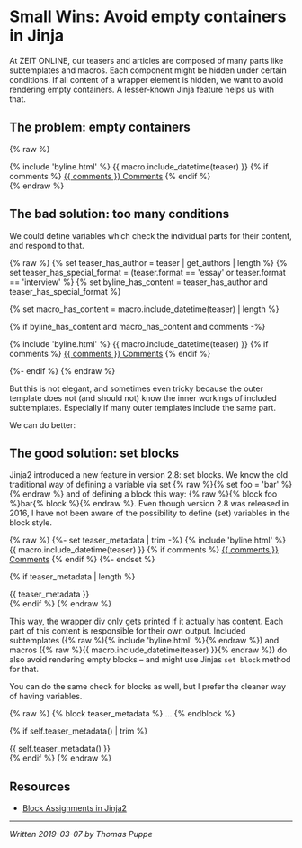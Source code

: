 # Small Wins: Avoid empty containers in Jinja

At ZEIT ONLINE, our teasers and articles are composed of many parts like subtemplates and macros. Each component might be hidden under certain conditions. If all content of a wrapper element is hidden, we want to avoid rendering empty containers. A lesser-known Jinja feature helps us with that.

## The problem: empty containers

{% raw %}
<div class="metadata">
  {% include 'byline.html' %}
  {{ macro.include_datetime(teaser) }}
  {% if comments %}
    <a href="{{ teaser | create_url }}#comments">{{ comments }} Comments</a>
  {% endif %}
</div>
{% endraw %}

## The bad solution: too many conditions

We could define variables which check the individual parts for their content, and respond to that. 

{% raw %}
{% set teaser_has_author = teaser | get_authors | length %}
{% set teaser_has_special_format = (teaser.format == 'essay' or teaser.format == 'interview' %}
{% set byline_has_content = teaser_has_author and teaser_has_special_format %}

{% set macro_has_content = macro.include_datetime(teaser) | length %}

{% if byline_has_content and macro_has_content and comments -%}

  <div class="metadata">
    {% include 'byline.html' %}
    {{ macro.include_datetime(teaser) }}
    {% if comments %}
      <a href="{{ teaser | create_url }}#comments">{{ comments }} Comments</a>
    {% endif %}
  </div>

{%- endif %}
{% endraw %}

But this is not elegant, and sometimes even tricky because the outer template does not (and should not) know the inner workings of included subtemplates. Especially if many outer templates include the same part.

We can do better: 


## The good solution: set blocks

Jinja2 introduced a new feature in version 2.8: set blocks. We know the old traditional way of defining a variable via set {% raw %}{% set foo = 'bar' %}{% endraw %} and of defining a block this way: {% raw %}{% block foo %}bar{% block %}{% endraw %}. Even though version 2.8 was released in 2016, I have not been aware of the possibility to define (set) variables in the block style.

{% raw %}
{%- set teaser_metadata | trim -%}
  {% include 'byline.html' %}
  {{ macro.include_datetime(teaser) }}
  {% if comments %}
    <a href="{{ teaser | create_url }}#comments">{{ comments }} Comments</a>
  {% endif %}
{%- endset %}

{% if teaser_metadata | length %}
  <div class="metadata">
    {{ teaser_metadata }}
  </div>
{% endif %}
{% endraw %}

This way, the wrapper div only gets printed if it actually has content. Each part of this content is responsible for their own output. Included subtemplates ({% raw %){% include 'byline.html' %}{% endraw %}) and macros ({% raw %}{{ macro.include_datetime(teaser) }}{% endraw %}) do also avoid rendering empty blocks – and might use Jinjas `set block` method for that.

You can do the same check for blocks as well, but I prefer the cleaner way of having variables.

{% raw %}
{% block teaser_metadata %}
...
{% endblock %}

{% if self.teaser_metadata() | trim %}
  <div class="metadata">
    {{ self.teaser_metadata() }}
  </div>
{% endif %}
{% endraw %}


## Resources

* [Block Assignments in Jinja2](http://jinja.pocoo.org/docs/2.10/templates/#block-assignments)

---

_Written 2019-03-07 by Thomas Puppe_
